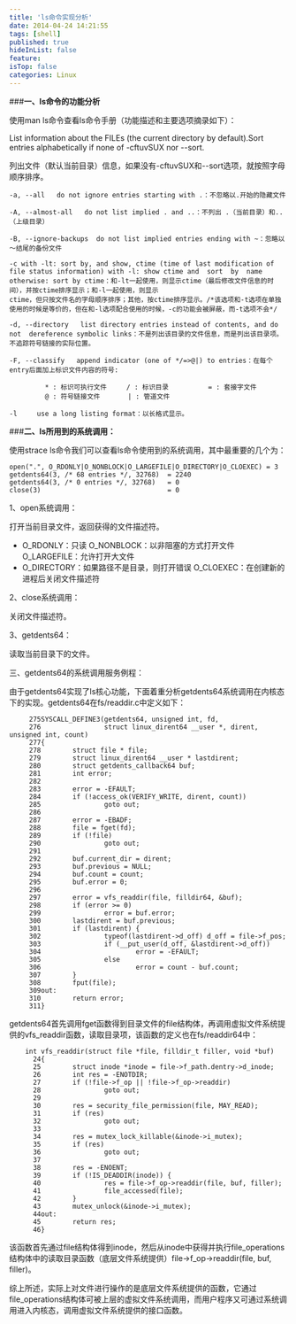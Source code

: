 ```yaml
---
title: 'ls命令实现分析'
date: 2014-04-24 14:21:55
tags: [shell]
published: true
hideInList: false
feature: 
isTop: false
categories: Linux
---
```


###**一、ls命令的功能分析**

使用man ls命令查看ls命令手册（功能描述和主要选项摘录如下）：

List information about the FILEs (the current directory by default).Sort entries alphabetically if none of -cftuvSUX nor --sort.

列出文件（默认当前目录）信息，如果没有-cftuvSUX和--sort选项，就按照字母顺序排序。

    -a, --all   do not ignore entries starting with .：不忽略以.开始的隐藏文件
    
    -A, --almost-all   do not list implied . and ..：不列出 .（当前目录）和..（上级目录）
    
    -B, --ignore-backups  do not list implied entries ending with ~：忽略以～结尾的备份文件
    
    -c with -lt: sort by, and show, ctime (time of last modification of file status information) with -l: show ctime and  sort  by  name otherwise: sort by ctime：和-lt一起使用，则显示ctime（最后修改文件信息的时间），并按ctime排序显示；和-l一起使用，则显示
    ctime，但只按文件名的字母顺序排序；其他，按ctime排序显示。/*该选项和-t选项在单独使用的时候是等价的，但在和-l选项配合使用的时候，-c的功能会被屏蔽，而-t选项不会*/
    
    -d, --directory   list directory entries instead of contents, and do not  dereference symbolic links：不是列出该目录的文件信息，而是列出该目录项。不追踪符号链接的实际位置。
    
    -F, --classify   append indicator (one of */=>@|) to entries：在每个entry后面加上标识文件内容的符号:
    
             * : 标识可执行文件     / : 标识目录          = : 套接字文件
             @ : 符号链接文件       | : 管道文件
    
    -l     use a long listing format：以长格式显示。
    

###**二、ls所用到的系统调用：**

使用strace ls命令我们可以查看ls命令使用到的系统调用，其中最重要的几个为：

    open(".", O_RDONLY|O_NONBLOCK|O_LARGEFILE|O_DIRECTORY|O_CLOEXEC) = 3
    getdents64(3, /* 68 entries */, 32768)  = 2240
    getdents64(3, /* 0 entries */, 32768)   = 0
    close(3)                                = 0
    

1、open系统调用：

打开当前目录文件，返回获得的文件描述符。

*   O\_RDONLY：只读 O\_NONBLOCK：以非阻塞的方式打开文件 O_LARGEFILE：允许打开大文件
*   O\_DIRECTORY：如果路径不是目录，则打开错误 O\_CLOEXEC：在创建新的进程后关闭文件描述符

2、close系统调用：

关闭文件描述符。

3、getdents64：

读取当前目录下的文件。

三、getdents64的系统调用服务例程：

由于getdents64实现了ls核心功能，下面着重分析getdents64系统调用在内核态下的实现。getdents64在fs/readdir.c中定义如下：
```
     275SYSCALL_DEFINE3(getdents64, unsigned int, fd,
     276                struct linux_dirent64 __user *, dirent, unsigned int, count)
     277{
     278        struct file * file;
     279        struct linux_dirent64 __user * lastdirent;
     280        struct getdents_callback64 buf;
     281        int error;
     282
     283        error = -EFAULT;
     284        if (!access_ok(VERIFY_WRITE, dirent, count))
     285                goto out;
     286
     287        error = -EBADF;
     288        file = fget(fd);
     289        if (!file)
     290                goto out;
     291
     292        buf.current_dir = dirent;
     293        buf.previous = NULL;
     294        buf.count = count;
     295        buf.error = 0;
     296
     297        error = vfs_readdir(file, filldir64, &buf);
     298        if (error >= 0)
     299                error = buf.error;
     300        lastdirent = buf.previous;
     301        if (lastdirent) {
     302                typeof(lastdirent->d_off) d_off = file->f_pos;
     303                if (__put_user(d_off, &lastdirent->d_off))
     304                        error = -EFAULT;
     305                else
     306                        error = count - buf.count;
     307        }
     308        fput(file);
     309out:
     310        return error;
     311}
```

getdents64首先调用fget函数得到目录文件的file结构体，再调用虚拟文件系统提供的vfs_readdir函数，读取目录项，该函数的定义也在fs/readdir64中：
```
    int vfs_readdir(struct file *file, filldir_t filler, void *buf)
      24{
      25        struct inode *inode = file->f_path.dentry->d_inode;
      26        int res = -ENOTDIR;
      27        if (!file->f_op || !file->f_op->readdir)
      28                goto out;
      29
      30        res = security_file_permission(file, MAY_READ);
      31        if (res)
      32                goto out;
      33
      34        res = mutex_lock_killable(&inode->i_mutex);
      35        if (res)
      36                goto out;
      37
      38        res = -ENOENT;
      39        if (!IS_DEADDIR(inode)) {
      40                res = file->f_op->readdir(file, buf, filler);
      41                file_accessed(file);
      42        }
      43        mutex_unlock(&inode->i_mutex);
      44out:
      45        return res;
      46}
```  

该函数首先通过file结构体得到inode，然后从inode中获得并执行file\_operations结构体中的读取目录函数（底层文件系统提供）file->f\_op->readdir(file, buf, filler)。

综上所述，实际上对文件进行操作的是底层文件系统提供的函数，它通过file_operations结构体可被上层的虚拟文件系统调用，而用户程序又可通过系统调用进入内核态，调用虚拟文件系统提供的接口函数。